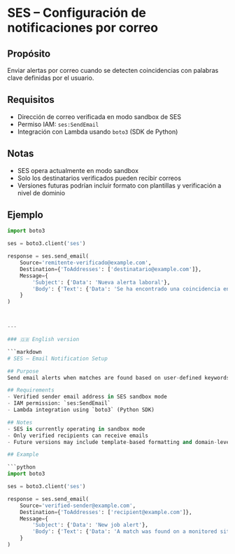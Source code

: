 # SES – Configuración de notificaciones por correo

## Propósito  
Enviar alertas por correo cuando se detecten coincidencias con palabras clave definidas por el usuario.

## Requisitos  
- Dirección de correo verificada en modo sandbox de SES  
- Permiso IAM: `ses:SendEmail`  
- Integración con Lambda usando `boto3` (SDK de Python)

## Notas  
- SES opera actualmente en modo sandbox  
- Solo los destinatarios verificados pueden recibir correos  
- Versiones futuras podrían incluir formato con plantillas y verificación a nivel de dominio

## Ejemplo

```python
import boto3

ses = boto3.client('ses')

response = ses.send_email(
    Source='remitente-verificado@example.com',
    Destination={'ToAddresses': ['destinatario@example.com']},
    Message={
        'Subject': {'Data': 'Nueva alerta laboral'},
        'Body': {'Text': {'Data': 'Se ha encontrado una coincidencia en una página monitorizada'}}
    }
)



---

### 🇬🇧 English version

```markdown
# SES – Email Notification Setup

## Purpose  
Send email alerts when matches are found based on user-defined keywords.

## Requirements  
- Verified sender email address in SES sandbox mode  
- IAM permission: `ses:SendEmail`  
- Lambda integration using `boto3` (Python SDK)

## Notes  
- SES is currently operating in sandbox mode  
- Only verified recipients can receive emails  
- Future versions may include template-based formatting and domain-level verification

## Example

```python
import boto3

ses = boto3.client('ses')

response = ses.send_email(
    Source='verified-sender@example.com',
    Destination={'ToAddresses': ['recipient@example.com']},
    Message={
        'Subject': {'Data': 'New job alert'},
        'Body': {'Text': {'Data': 'A match was found on a monitored site'}}
    }
)
